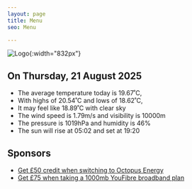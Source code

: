 ```yaml
---
layout: page
title: Menu
seo: Menu

---
```


![Logo](/images/logo.jpg){:width="832px"}

<!-- weather_marker starts -->
## On Thursday, 21 August 2025

- The average temperature today is 19.67˚C,
- With highs of 20.54˚C and lows of 18.62˚C,
- It may feel like 18.89˚C with clear sky
- The wind speed is 1.79m/s and visibility is 10000m
- The pressure is 1019hPa and humidity is 46%
- The sun will rise at 05:02 and set at 19:20

<!-- weather_marker ends -->

## Sponsors

- [Get £50 credit when switching to Octopus Energy](https://bit.ly/3oD1nnS)
- [Get £75 when taking a 1000mb YouFibre broadband plan](https://aklam.io/91zWhU?)
